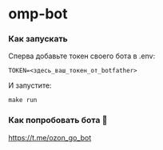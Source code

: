 # omp-bot

### Как запускать

Сперва добавьте токен своего бота в .env:

```
TOKEN=<здесь_ваш_токен_от_botfather>
```

И запустите:

```
make run
```

### Как попробовать бота 🤖

https://t.me/ozon_go_bot
